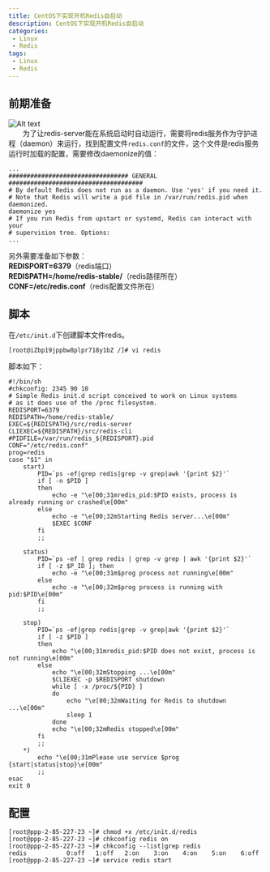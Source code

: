 ```yaml
---
title: CentOS下实现开机Redis自启动
description: CentOS下实现开机Redis自启动
categories:
 - Linux
 - Redis
tags:
 - Linux
 - Redis
---  
```

## 前期准备 
![Alt text](http://p92ijvt1x.bkt.clouddn.com/redis_boot.png "Redis Info")  
&emsp;&emsp;为了让redis-server能在系统启动时自动运行，需要将redis服务作为守护进程（daemon）来运行，找到配置文件```redis.conf```的文件，这个文件是redis服务运行时加载的配置，需要修改daemonize的值：  
```shell  
...
################################# GENERAL #####################################
# By default Redis does not run as a daemon. Use 'yes' if you need it.
# Note that Redis will write a pid file in /var/run/redis.pid when daemonized.
daemonize yes
# If you run Redis from upstart or systemd, Redis can interact with your
# supervision tree. Options:  
...
```  
另外需要准备如下参数：  
**REDISPORT=6379**（redis端口）  
**REDISPATH=/home/redis-stable/**（redis路径所在）  
**CONF=/etc/redis.conf**（redis配置文件所在）  
## 脚本  
在```/etc/init.d```下创建脚本文件redis。  
```shell  
[root@iZbp19jppbw8plpr718y1bZ /]# vi redis  
```  
脚本如下：
```shell  
#!/bin/sh    
#chkconfig: 2345 90 10    
# Simple Redis init.d script conceived to work on Linux systems    
# as it does use of the /proc filesystem.    
REDISPORT=6379    
REDISPATH=/home/redis-stable/  
EXEC=${REDISPATH}/src/redis-server    
CLIEXEC=${REDISPATH}/src/redis-cli    
#PIDFILE=/var/run/redis_${REDISPORT}.pid    
CONF="/etc/redis.conf"  
prog=redis
case "$1" in    
    start)  
        PID=`ps -ef|grep redis|grep -v grep|awk '{print $2}'`  
        if [ -n $PID ]    
        then    
            echo -e "\e[00;31mredis_pid:$PID exists, process is already running or crashed\e[00m"    
        else    
            echo -e "\e[00;32mStarting Redis server...\e[00m"    
            $EXEC $CONF    
        fi    
        ;;  

    status)  
        PID=`ps -ef | grep redis | grep -v grep | awk '{print $2}'`  
        if [ -z $P_ID ]; then
            echo -e "\e[00;31m$prog process not running\e[00m"
        else
            echo -e "\e[00;32m$prog process is running with pid:$PID\e[00m"
        fi
        ;; 

    stop)  
        PID=`ps -ef|grep redis|grep -v grep|awk '{print $2}'`  
        if [ -z $PID ]  
        then  
            echo "\e[00;31mredis_pid:$PID does not exist, process is not running\e[00m"    
        else     
            echo "\e[00;32mStopping ...\e[00m"    
            $CLIEXEC -p $REDISPORT shutdown    
            while [ -x /proc/${PID} ]    
            do    
                echo "\e[00;32mWaiting for Redis to shutdown ...\e[00m"    
                sleep 1    
            done    
            echo "\e[00;32mRedis stopped\e[00m"    
        fi    
        ;;    
    *)    
        echo "\e[00;31mPlease use service $prog {start|status|stop}\e[00m"    
        ;;    
esac
exit 0  
```  
## 配置  
```shell  
[root@ppp-2-85-227-23 ~]# chmod +x /etc/init.d/redis  
[root@ppp-2-85-227-23 ~]# chkconfig redis on  
[root@ppp-2-85-227-23 ~]# chkconfig --list|grep redis  
redis           0:off   1:off   2:on    3:on    4:on    5:on    6:off  
[root@ppp-2-85-227-23 ~]# service redis start  
```  

